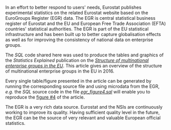 In an effort to better respond to users' needs, Eurostat publishes experimental statistics on the related Eurostat website based on the EuroGroups Register (EGR) data. The EGR is central statistical business register of Eurostat and the EU and European Free Trade Association (EFTA) countries' statistical authorities. The EGR is part of the EU statistical infrastructure and has been built up to better capture globalisation effects as well as for improving the consistency of national data on enterprise groups. 

The _SQL_ code shared here was used to produce the tables and graphics of the _Statistics Explained_ publication on the [*Structure of multinational enterprise groups in the EU*](https://ec.europa.eu/eurostat/statistics-explained/index.php?title=Structure_of_multinational_enterprise_groups_in_the_EU). This article gives an overview of the structure of multinational enterprise groups in the EU in 2016.

Every single table/figure presented in the article can be generated by running the corresponding source file and using microdata from the EGR, _e.g._ the _SQL_ source code in the file [_egr_figure4.sql_](egr_figure4.sql) will enable you to reproduce the [figure #4](https://ec.europa.eu/eurostat/statistics-explained/index.php?title=File:Top_5_EU_partner_countries_in_which_the_groups_of_country_have_the_highest_share_of_employment_in_2016.png) of the article.

The EGR is a very rich data source. Eurostat and the NSIs are continuously working to improve its quality. Having sufficient quality level in the future, the EGR can be the source of very relevant and valuable European official statistics.
